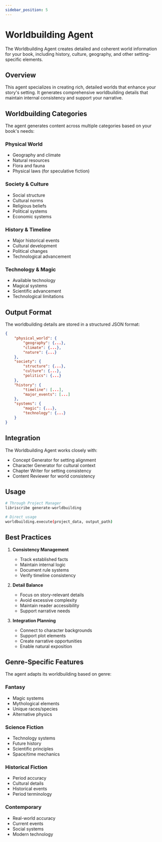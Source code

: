 ```yaml
---
sidebar_position: 5
---
```


# Worldbuilding Agent

The Worldbuilding Agent creates detailed and coherent world information for your book, including history, culture, geography, and other setting-specific elements.

## Overview

This agent specializes in creating rich, detailed worlds that enhance your story's setting. It generates comprehensive worldbuilding details that maintain internal consistency and support your narrative.

## Worldbuilding Categories

The agent generates content across multiple categories based on your book's needs:

### Physical World
- Geography and climate
- Natural resources
- Flora and fauna
- Physical laws (for speculative fiction)

### Society & Culture
- Social structure
- Cultural norms
- Religious beliefs
- Political systems
- Economic systems

### History & Timeline
- Major historical events
- Cultural development
- Political changes
- Technological advancement

### Technology & Magic
- Available technology
- Magical systems
- Scientific advancement
- Technological limitations

## Output Format

The worldbuilding details are stored in a structured JSON format:

```json
{
    "physical_world": {
        "geography": {...},
        "climate": {...},
        "nature": {...}
    },
    "society": {
        "structure": {...},
        "culture": {...},
        "politics": {...}
    },
    "history": {
        "timeline": [...],
        "major_events": [...]
    },
    "systems": {
        "magic": {...},
        "technology": {...}
    }
}
```

## Integration

The Worldbuilding Agent works closely with:
- Concept Generator for setting alignment
- Character Generator for cultural context
- Chapter Writer for setting consistency
- Content Reviewer for world consistency

## Usage

```bash
# Through Project Manager
libriscribe generate-worldbuilding

# Direct usage
worldbuilding.execute(project_data, output_path)
```

## Best Practices

1. **Consistency Management**
   - Track established facts
   - Maintain internal logic
   - Document rule systems
   - Verify timeline consistency

2. **Detail Balance**
   - Focus on story-relevant details
   - Avoid excessive complexity
   - Maintain reader accessibility
   - Support narrative needs

3. **Integration Planning**
   - Connect to character backgrounds
   - Support plot elements
   - Create narrative opportunities
   - Enable natural exposition

## Genre-Specific Features

The agent adapts its worldbuilding based on genre:

### Fantasy
- Magic systems
- Mythological elements
- Unique races/species
- Alternative physics

### Science Fiction
- Technology systems
- Future history
- Scientific principles
- Space/time mechanics

### Historical Fiction
- Period accuracy
- Cultural details
- Historical events
- Period terminology

### Contemporary
- Real-world accuracy
- Current events
- Social systems
- Modern technology